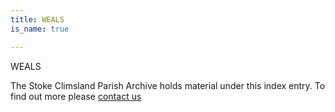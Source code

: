 ```yaml
---
title: WEALS
is_name: true

---
```


WEALS


The Stoke Climsland Parish Archive holds material under this index entry. To find out more please [contact us](/contact/)
